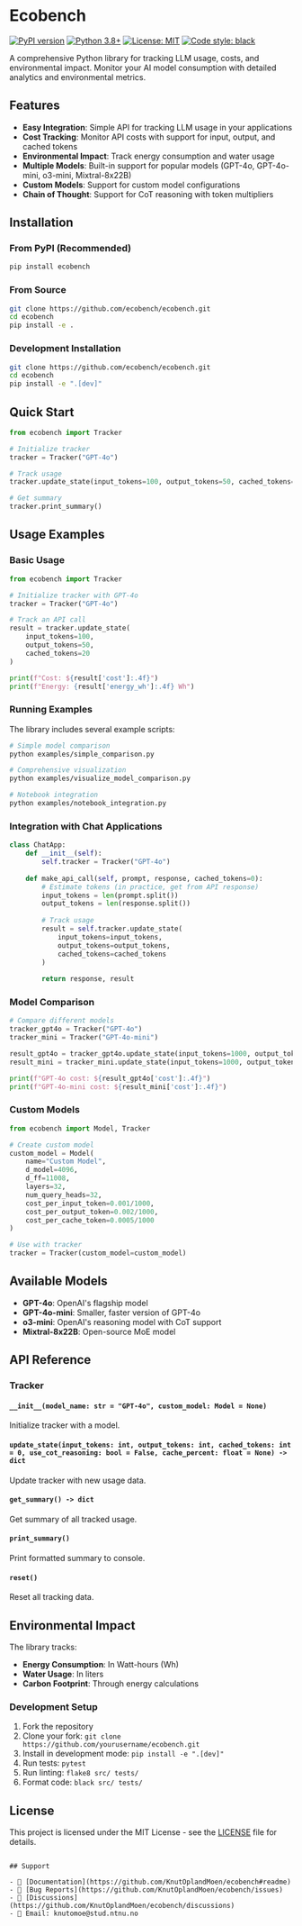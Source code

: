 # Ecobench

[![PyPI version](https://badge.fury.io/py/ecobench.svg)](https://pypi.org/project/ecobench/)
[![Python 3.8+](https://img.shields.io/badge/python-3.8+-blue.svg)](https://www.python.org/downloads/)
[![License: MIT](https://img.shields.io/badge/License-MIT-yellow.svg)](https://opensource.org/licenses/MIT)
[![Code style: black](https://img.shields.io/badge/code%20style-black-000000.svg)](https://github.com/psf/black)

A comprehensive Python library for tracking LLM usage, costs, and environmental impact. Monitor your AI model consumption with detailed analytics and environmental metrics.

## Features

- **Easy Integration**: Simple API for tracking LLM usage in your applications
- **Cost Tracking**: Monitor API costs with support for input, output, and cached tokens
- **Environmental Impact**: Track energy consumption and water usage
- **Multiple Models**: Built-in support for popular models (GPT-4o, GPT-4o-mini, o3-mini, Mixtral-8x22B)
- **Custom Models**: Support for custom model configurations
- **Chain of Thought**: Support for CoT reasoning with token multipliers

## Installation

### From PyPI (Recommended)

```bash
pip install ecobench
```

### From Source

```bash
git clone https://github.com/ecobench/ecobench.git
cd ecobench
pip install -e .
```

### Development Installation

```bash
git clone https://github.com/ecobench/ecobench.git
cd ecobench
pip install -e ".[dev]"
```

## Quick Start

```python
from ecobench import Tracker

# Initialize tracker
tracker = Tracker("GPT-4o")

# Track usage
tracker.update_state(input_tokens=100, output_tokens=50, cached_tokens=20)

# Get summary
tracker.print_summary()
```

## Usage Examples

### Basic Usage

```python
from ecobench import Tracker

# Initialize tracker with GPT-4o
tracker = Tracker("GPT-4o")

# Track an API call
result = tracker.update_state(
    input_tokens=100,
    output_tokens=50,
    cached_tokens=20
)

print(f"Cost: ${result['cost']:.4f}")
print(f"Energy: {result['energy_wh']:.4f} Wh")
```

### Running Examples

The library includes several example scripts:

```bash
# Simple model comparison
python examples/simple_comparison.py

# Comprehensive visualization
python examples/visualize_model_comparison.py

# Notebook integration
python examples/notebook_integration.py
```

### Integration with Chat Applications

```python
class ChatApp:
    def __init__(self):
        self.tracker = Tracker("GPT-4o")
    
    def make_api_call(self, prompt, response, cached_tokens=0):
        # Estimate tokens (in practice, get from API response)
        input_tokens = len(prompt.split())
        output_tokens = len(response.split())
        
        # Track usage
        result = self.tracker.update_state(
            input_tokens=input_tokens,
            output_tokens=output_tokens,
            cached_tokens=cached_tokens
        )
        
        return response, result
```

### Model Comparison

```python
# Compare different models
tracker_gpt4o = Tracker("GPT-4o")
tracker_mini = Tracker("GPT-4o-mini")

result_gpt4o = tracker_gpt4o.update_state(input_tokens=1000, output_tokens=500)
result_mini = tracker_mini.update_state(input_tokens=1000, output_tokens=500)

print(f"GPT-4o cost: ${result_gpt4o['cost']:.4f}")
print(f"GPT-4o-mini cost: ${result_mini['cost']:.4f}")
```

### Custom Models

```python
from ecobench import Model, Tracker

# Create custom model
custom_model = Model(
    name="Custom Model",
    d_model=4096,
    d_ff=11008,
    layers=32,
    num_query_heads=32,
    cost_per_input_token=0.001/1000,
    cost_per_output_token=0.002/1000,
    cost_per_cache_token=0.0005/1000
)

# Use with tracker
tracker = Tracker(custom_model=custom_model)
```

## Available Models

- **GPT-4o**: OpenAI's flagship model
- **GPT-4o-mini**: Smaller, faster version of GPT-4o
- **o3-mini**: OpenAI's reasoning model with CoT support
- **Mixtral-8x22B**: Open-source MoE model

## API Reference

### Tracker

#### `__init__(model_name: str = "GPT-4o", custom_model: Model = None)`
Initialize tracker with a model.

#### `update_state(input_tokens: int, output_tokens: int, cached_tokens: int = 0, use_cot_reasoning: bool = False, cache_percent: float = None) -> dict`
Update tracker with new usage data.

#### `get_summary() -> dict`
Get summary of all tracked usage.

#### `print_summary()`
Print formatted summary to console.

#### `reset()`
Reset all tracking data.

## Environmental Impact

The library tracks:
- **Energy Consumption**: In Watt-hours (Wh)
- **Water Usage**: In liters
- **Carbon Footprint**: Through energy calculations

### Development Setup

1. Fork the repository
2. Clone your fork: `git clone https://github.com/yourusername/ecobench.git`
3. Install in development mode: `pip install -e ".[dev]"`
4. Run tests: `pytest`
5. Run linting: `flake8 src/ tests/`
6. Format code: `black src/ tests/`

## License

This project is licensed under the MIT License - see the [LICENSE](LICENSE) file for details.
```

## Support

- 📖 [Documentation](https://github.com/KnutOplandMoen/ecobench#readme)
- 🐛 [Bug Reports](https://github.com/KnutOplandMoen/ecobench/issues)
- 💬 [Discussions](https://github.com/KnutOplandMoen/ecobench/discussions)
- 📧 Email: knutomoe@stud.ntnu.no
